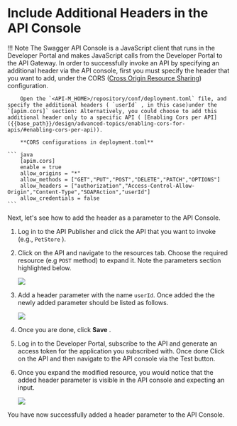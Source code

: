 # Include Additional Headers in the API Console




!!! Note
        The Swagger API Console is a JavaScript client that runs in the Developer Portal and makes JavaScript calls from the Developer Portal to the API Gateway. In order to successfully invoke an API by specifying an additional header via the API console, first you must specify the header that you want to add, under the CORS ([Cross Origin Resource Sharing](https://developer.mozilla.org/en-US/docs/Web/HTTP/CORS)) configuration.


        Open the `<API-M_HOME>/repository/conf/deployment.toml` file, and specify the additional headers ( `userId` , in this case)under the `[apim.cors]` section: Alternatively, you could choose to add this additional header only to a specific API ( [Enabling Cors per API]({{base_path}}/design/advanced-topics/enabling-cors-for-apis/#enabling-cors-per-api)).

        **CORS configurations in deployment.toml**

    ``` java
        [apim.cors]
        enable = true
        allow_origins = "*"
        allow_methods = ["GET","PUT","POST","DELETE","PATCH","OPTIONS"]
        allow_headers = ["authorization","Access-Control-Allow-Origin","Content-Type","SOAPAction","userId"]
        allow_credentials = false
    ```


Next, let's see how to add the header as a parameter to the API Console.

1.  Log in to the API Publisher and click the API that you want to invoke (e.g., `PetStore` ).
2.  Click on the API and navigate to the resources tab. Choose the required resource (e.g `POST` method) to expand it. Note the parameters section highlighted below.

    ![]({{base_path}}/assets/img/learn/resource-parameters.png)

3.  Add a header parameter with the name `userId`. Once added the the newly added parameter should be listed as follows.

    ![]({{base_path}}/assets/img/learn/add-header-parameter.png)

4.  Once you are done, click **Save** .

5.  Log in to the Developer Portal, subscribe to the API and generate an access token for the application you subscribed with. Once done Click on the API and then navigate to the API console via the Test button.
    
8.  Once you expand the modified resource, you would notice that the added header parameter is visible in the API console and expecting an input.

    ![]({{base_path}}/assets/img/learn/header-parameter-api-console.png)

   
You have now successfully added a header parameter to the API Console.




